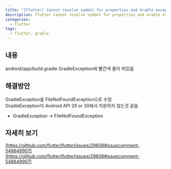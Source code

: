 ```yaml
---
title: "[Flutter] Cannot resolve symbol for properties and Gradle exception"
description: Flutter Cannot resolve symbol for properties and Gradle exception
categories:
  - flutter
tags:
  - flutter, gradle
---
```


## 내용

android/app/build.gradle
GradleException에 빨간색 줄이 떠있음

## 해결방안

GradleException을 FileNotFoundException으로 수정  
GradleException이 Android API 29 or 30에서 지원하지 않는것 같음

- GradleException -> FileNotFoundException

## 자세히 보기

[https://github.com/flutter/flutter/issues/29608#issuecomment-548649907](https://github.com/flutter/flutter/issues/29608#issuecomment-548649907)
